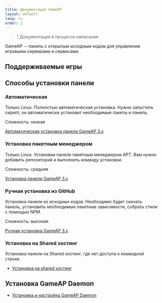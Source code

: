 ```yaml
---
title: Документация GameAP
layout: default
lang: ru
order: 1
---
```


>! Документация в процессе написания

GameAP -- панель с открытым исходным кодом для управления игровыми серверами и сервисами.

## Поддерживаемые игры


## Способы установки панели

### Автоматическая

Только Linux. Полностью автоматическая установка. Нужно запустить скрипт, он автоматически установит необходимые пакеты и панель.

Сложность: низкая

[Автоматическая установка панели GameAP 3.x](/ru/auto_install.html)

### Установка пакетным менеджером

Только Linux. Установка панели пакетным менеджером APT.
Вам нужно добавить репозиторий и выполнить команду установки.

Сложность: средняя

[Установка панели GameAP 3.x](/ru/install.html)

### Ручная установка из GitHub

Установка панели из исходных кодов. Необходимо будет скачать панель, 
установить необходимые пакетные зависимости, собрать стили с помощью NPM.

Сложность: высокая

[Ручная установка GameAP 3.x](/ru/manual_install.html)

### Установка на Shared хостинг

Установка панели на Shared хостинг, где нет доступа к командной строке.

* [Установка на shared хостинг](/ru/shared_install.html)

## Установка GameAP Daemon

* [Установка и настройка GameAP Daemon](/ru/gameap_daemon.html)